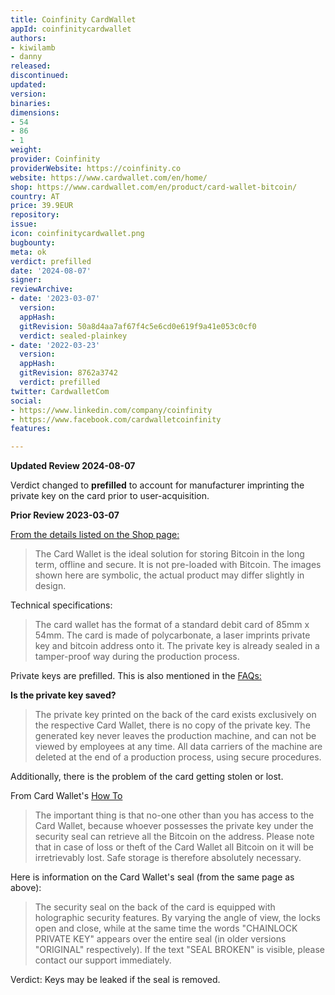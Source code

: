 ```yaml
---
title: Coinfinity CardWallet
appId: coinfinitycardwallet
authors:
- kiwilamb
- danny
released: 
discontinued: 
updated: 
version: 
binaries: 
dimensions:
- 54
- 86
- 1
weight: 
provider: Coinfinity
providerWebsite: https://coinfinity.co
website: https://www.cardwallet.com/en/home/
shop: https://www.cardwallet.com/en/product/card-wallet-bitcoin/
country: AT
price: 39.9EUR
repository: 
issue: 
icon: coinfinitycardwallet.png
bugbounty: 
meta: ok
verdict: prefilled
date: '2024-08-07'
signer: 
reviewArchive:
- date: '2023-03-07'
  version: 
  appHash: 
  gitRevision: 50a8d4aa7af67f4c5e6cd0e619f9a41e053c0cf0
  verdict: sealed-plainkey
- date: '2022-03-23'
  version: 
  appHash: 
  gitRevision: 8762a3742
  verdict: prefilled
twitter: CardwalletCom
social:
- https://www.linkedin.com/company/coinfinity
- https://www.facebook.com/cardwalletcoinfinity
features: 

---
```


**Updated Review 2024-08-07**

Verdict changed to **prefilled** to account for manufacturer imprinting the private key on the card prior to user-acquisition.

**Prior Review 2023-03-07**

[From the details listed on the Shop page:](https://www.cardwallet.com/en/product/card-wallet-bitcoin/)

> The Card Wallet is the ideal solution for storing Bitcoin in the long term, offline and secure. It is not pre-loaded with Bitcoin. The images shown here are symbolic, the actual product may differ slightly in design.

Technical specifications:

> The card wallet has the format of a standard debit card of 85mm x 54mm. The card is made of polycarbonate, a laser imprints private key and bitcoin address onto it. The private key is already sealed in a tamper-proof way during the production process.

Private keys are prefilled. This is also mentioned in the [FAQs:](https://www.cardwallet.com/en/faq/)

**Is the private key saved?**
> The private key printed on the back of the card exists exclusively on the respective Card Wallet, there is no copy of the private key. The generated key never leaves the production machine, and can not be viewed by employees at any time. All data carriers of the machine are deleted at the end of a production process, using secure procedures.

Additionally, there is the problem of the card getting stolen or lost.

From Card Wallet's [How To](https://www.cardwallet.com/en/how-to/)

> The important thing is that no-one other than you has access to the Card Wallet, because whoever possesses the private key under the security seal can retrieve all the Bitcoin on the address. Please note that in case of loss or theft of the Card Wallet all Bitcoin on it will be irretrievably lost. Safe storage is therefore absolutely necessary.

Here is information on the Card Wallet's seal (from the same page as above):

> The security seal on the back of the card is equipped with holographic security features. By varying the angle of view, the locks open and close, while at the same time the words "CHAINLOCK PRIVATE KEY" appears over the entire seal (in older versions "ORIGINAL" respectively). If the text "SEAL BROKEN" is visible, please contact our support immediately.

Verdict: Keys may be leaked if the seal is removed.